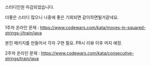 스터디인원 마감되었습니다.

더좋은 스터디 많으니 나중에 좋은 기회되면 같이하면될거같네요. 



1주차 온라인 문제 : https://www.codewars.com/kata/moves-in-squared-strings-i/train/java

본인 패키지를 만들어서 각자 구현 필요. PR시 리뷰 이후 머지 예정.

2주차 온라인 문제 : https://www.codewars.com/kata/consecutive-strings/train/java
